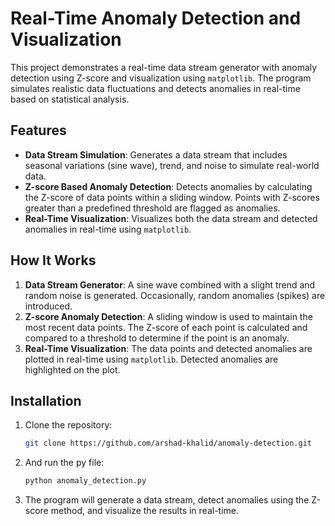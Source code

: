 # Real-Time Anomaly Detection and Visualization

This project demonstrates a real-time data stream generator with anomaly detection using Z-score and visualization using `matplotlib`. The program simulates realistic data fluctuations and detects anomalies in real-time based on statistical analysis.

## Features
- **Data Stream Simulation**: Generates a data stream that includes seasonal variations (sine wave), trend, and noise to simulate real-world data.
- **Z-score Based Anomaly Detection**: Detects anomalies by calculating the Z-score of data points within a sliding window. Points with Z-scores greater than a predefined threshold are flagged as anomalies.
- **Real-Time Visualization**: Visualizes both the data stream and detected anomalies in real-time using `matplotlib`.

## How It Works
1. **Data Stream Generator**: A sine wave combined with a slight trend and random noise is generated. Occasionally, random anomalies (spikes) are introduced.
2. **Z-score Anomaly Detection**: A sliding window is used to maintain the most recent data points. The Z-score of each point is calculated and compared to a threshold to determine if the point is an anomaly.
3. **Real-Time Visualization**: The data points and detected anomalies are plotted in real-time using `matplotlib`. Detected anomalies are highlighted on the plot.

## Installation
1. Clone the repository:
    ```bash
    git clone https://github.com/arshad-khalid/anomaly-detection.git
    ```
2. And run the py file:
    ```bash
    python anomaly_detection.py
    ```

3. The program will generate a data stream, detect anomalies using the Z-score method, and visualize the results in real-time.

